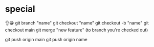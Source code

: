 # special
👌😁
git branch "name"
git checkout "name"
git checkout -b "name"
git checkout main
git merge "new feature" (to branch you're checked out)

git push origin main
git push origin name